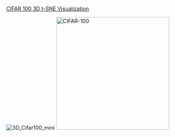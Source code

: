 [CIFAR 100 3D t-SNE Visualization](https://github.com/user-attachments/files/22903292/cifar100_3d_visualization.html)

![3D_Cifar100_mini](https://github.com/user-attachments/assets/1ab1cd16-c3ba-4ec9-8cf4-94fe7c33772a) <img width="300" height="300" alt="CIFAR-100" src="https://github.com/user-attachments/assets/86cea3c5-d103-46a1-b1b3-ec0176280153" />

